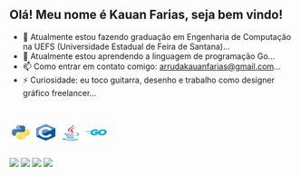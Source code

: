 ## Olá! Meu nome é Kauan Farias, seja bem vindo!

- 🔭 Atualmente estou fazendo graduação em Engenharia de Computação na UEFS (Universidade Estadual de Feira de Santana)...
- 🌱 Atualmente estou aprendendo a linguagem de programação Go...
- 📫 Como entrar em contato comigo: arrudakauanfarias@gmail.com...
- ⚡ Curiosidade: eu toco guitarra, desenho e trabalho como designer gráfico freelancer...

##

<div style="display: inline_block"><br>
  <img align="center" alt="Kauan-Python" height="30" width="40" src="https://raw.githubusercontent.com/devicons/devicon/master/icons/python/python-original.svg">
  <img align="center" alt="Kauan-C" height="30" width="40" src="https://github.com/devicons/devicon/blob/master/icons/c/c-original.svg">
  <img align="center" alt="Kauan-Java" height="30" width="40" src="https://github.com/devicons/devicon/blob/master/icons/java/java-original.svg">
  <img align="center" alt="Kauan-Go" height="30" width="40" src="https://github.com/devicons/devicon/blob/master/icons/go/go-original-wordmark.svg">
</div>

##

<div> 

  <a href="https://www.behance.net/kauanfarias1?tracking_source=search_users|Kauan%20Farias" target="_blank"><img src="https://img.shields.io/badge/-Behance-blue?style=for-the-badge&logo=behance&logoColor=white" target="_blank"></a> 
  <a href="https://instagram.com/kauanfarias.png" target="_blank"><img src="https://img.shields.io/badge/-Instagram-%23E4405F?style=for-the-badge&logo=instagram&logoColor=white" target="_blank"></a>
  <a href = "arrudakauanfarias@gmail.com"><img src="https://img.shields.io/badge/-Gmail-%23333?style=for-the-badge&logo=gmail&logoColor=white" target="_blank"></a>
  <a href="https://www.linkedin.com/in/kauan-farias-b67b7916a/" target="_blank"><img src="https://img.shields.io/badge/-LinkedIn-%230077B5?style=for-the-badge&logo=linkedin&logoColor=white" target="_blank"></a>
  
</div>


